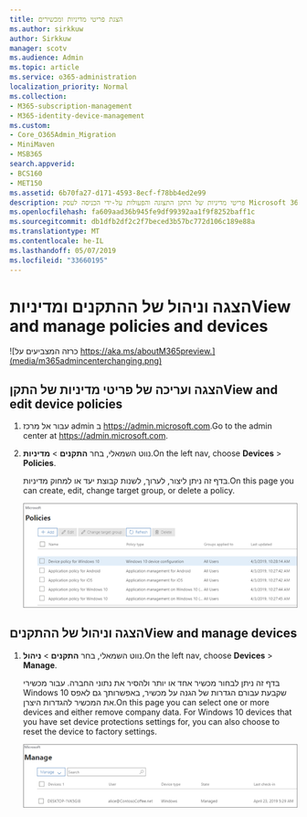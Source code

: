 ```yaml
---
title: הצגת פריטי מדיניות ומכשירים
ms.author: sirkkuw
author: Sirkkuw
manager: scotv
ms.audience: Admin
ms.topic: article
ms.service: o365-administration
localization_priority: Normal
ms.collection:
- M365-subscription-management
- M365-identity-device-management
ms.custom:
- Core_O365Admin_Migration
- MiniMaven
- MSB365
search.appverid:
- BCS160
- MET150
ms.assetid: 6b70fa27-d171-4593-8ecf-f78bb4ed2e99
description: פריטי מדיניות של התקן התצוגה והפעולות על-ידי הכניסה לעסק Microsoft 365 עם credintials הניהול הכללי.
ms.openlocfilehash: fa609aad36b945fe9df99392aa1f9f8252baff1c
ms.sourcegitcommit: db1dfb2df2c2f7beced3b57bc772d106c189e88a
ms.translationtype: MT
ms.contentlocale: he-IL
ms.lasthandoff: 05/07/2019
ms.locfileid: "33660195"
---
```

# <a name="view-and-manage-policies-and-devices"></a><span data-ttu-id="b1a61-103">הצגה וניהול של ההתקנים ומדיניות</span><span class="sxs-lookup"><span data-stu-id="b1a61-103">View and manage policies and devices</span></span>

![כרזה המצביעים על https://aka.ms/aboutM365preview.](media/m365admincenterchanging.png)

## <a name="view-and-edit-device-policies"></a><span data-ttu-id="b1a61-105">הצגה ועריכה של פריטי מדיניות של התקן</span><span class="sxs-lookup"><span data-stu-id="b1a61-105">View and edit device policies</span></span>

1.  <span data-ttu-id="b1a61-106">עבור אל מרכז admin ב <a href="https://go.microsoft.com/fwlink/p/?linkid=837890" target="_blank">https://admin.microsoft.com</a>.</span><span class="sxs-lookup"><span data-stu-id="b1a61-106">Go to the admin center at <a href="https://go.microsoft.com/fwlink/p/?linkid=837890" target="_blank">https://admin.microsoft.com</a>.</span></span>
2. <span data-ttu-id="b1a61-107">נווט השמאלי, בחר **התקנים** \> **מדיניות**.</span><span class="sxs-lookup"><span data-stu-id="b1a61-107">On the left nav, choose **Devices** \> **Policies**.</span></span>

    <span data-ttu-id="b1a61-108">בדף זה ניתן ליצור, לערוך, לשנות קבוצת יעד או למחוק מדיניות.</span><span class="sxs-lookup"><span data-stu-id="b1a61-108">On this page you can create, edit, change target group, or delete a policy.</span></span>

    ![Screenshot of the Policies page](media/devicepolicies.png)
  
## <a name="view-and-manage-devices"></a><span data-ttu-id="b1a61-110">הצגה וניהול של ההתקנים</span><span class="sxs-lookup"><span data-stu-id="b1a61-110">View and manage devices</span></span>


1. <span data-ttu-id="b1a61-111">נווט השמאלי, בחר **התקנים** \> **ניהול**.</span><span class="sxs-lookup"><span data-stu-id="b1a61-111">On the left nav, choose **Devices** \> **Manage**.</span></span> 
    
    <span data-ttu-id="b1a61-p101">בדף זה ניתן לבחור מכשיר אחד או יותר ולהסיר את נתוני החברה. עבור מכשירי Windows 10 שקבעת עבורם הגדרות של הגנה על מכשיר, באפשרותך גם לאפס את המכשיר להגדרות היצרן.</span><span class="sxs-lookup"><span data-stu-id="b1a61-p101">On this page you can select one or more devices and either remove company data. For Windows 10 devices that you have set device protections settings for, you can also choose to reset the device to factory settings.</span></span>
  
   ![ניהול התקנים דף](media/devicesmanage.png)

